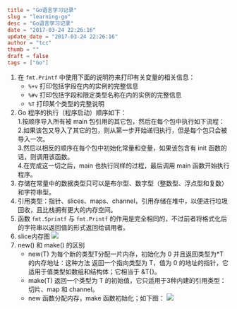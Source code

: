 ```toml
title = "Go语言学习记录"
slug = "learning-go"
desc = "Go语言学习记录"
date = "2017-03-24 22:26:16"
update_date = "2017-03-24 22:26:16"
author = "tcc"
thumb = ""
draft = false
tags = ["Go"]
```
1. 在 `fmt.Printf` 中使用下面的说明符来打印有关变量的相关信息：<br>
    - `%+v` 打印包括字段在内的实例的完整信息<br>
    - `%#v` 打印包括字段和限定类型名称在内的实例的完整信息 <br>
    - `%T` 打印某个类型的完整说明
2. Go 程序的执行（程序启动）顺序如下：<br>
      1.按顺序导入所有被 main 包引用的其它包，然后在每个包中执行如下流程：<br>
      2.如果该包又导入了其它的包，则从第一步开始递归执行，但是每个包只会被导入一次。<br>
      3.然后以相反的顺序在每个包中初始化常量和变量，如果该包含有 init 函数的话，则调用该函数。<br>
      4.在完成这一切之后，main 也执行同样的过程，最后调用 main 函数开始执行程序。
3. 存储在常量中的数据类型只可以是布尔型、数字型（整数型、浮点型和复数）和字符串型。
4. 引用类型：指针、slices、maps、channel，引用存储在堆中，以便进行垃圾回收，且比栈拥有更大的内存空间。
5. 函数 `fmt.Sprintf` 与 `fmt.Printf` 的作用是完全相同的，不过前者将格式化后的字符串以返回值的形式返回给调用者。
6. slice内存图
![](https://dn-myfms.qbox.me/slice_in_memory.png)
7. new() 和 make() 的区别<br>
    - new(T) 为每个新的类型T分配一片内存，初始化为 0 并且返回类型为*T的内存地址：这种方法 返回一个指向类型为 T，值为 0 的地址的指针，它适用于值类型如数组和结构体；它相当于 &T{}。
    - make(T) 返回一个类型为 T 的初始值，它只适用于3种内建的引用类型：切片、map 和 channel。
    - new 函数分配内存，make 函数初始化；如下图：
![](https://dn-myfms.qbox.me/diff_new_make.png)

